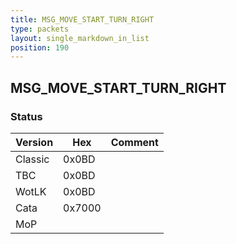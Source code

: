 ```yaml
---
title: MSG_MOVE_START_TURN_RIGHT
type: packets
layout: single_markdown_in_list
position: 190
---
```


## MSG_MOVE_START_TURN_RIGHT

### Status

Version    | Hex        | Comment
---------- | ---------- | ---------- 
Classic    | 0x0BD      |
TBC        | 0x0BD      |
WotLK      | 0x0BD      |
Cata       | 0x7000     |
MoP        |            |
